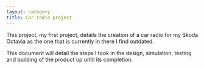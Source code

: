 ```yaml
---
layout: category
title: Car radio project
---
```


This project, my first project, details the creation of a car radio for my Skoda Octavia as the one that is currently in there I find outdated. 

This document will detail the steps I took in the design, simulation, testing and building of the product up until its completion.